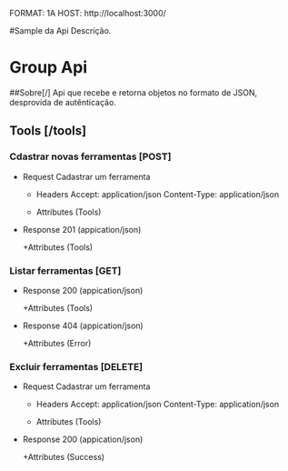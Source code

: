 FORMAT: 1A
HOST: http://localhost:3000/

#Sample da Api
Descrição.

# Group Api

##Sobre[/]
Api que recebe e retorna objetos no formato de JSON, desprovida de autênticação.


## Tools [/tools]

### Cdastrar novas ferramentas [POST]

+ Request Cadastrar um ferramenta

    + Headers
        Accept: application/json
        Content-Type: application/json
    
    + Attributes (Tools)

+ Response 201 (appication/json)
    
    +Attributes (Tools)

### Listar ferramentas [GET]

+ Response 200 (appication/json)
    
    +Attributes (Tools)

+ Response 404 (appication/json)
    
    +Attributes (Error)

### Excluir ferramentas [DELETE]

+ Request Cadastrar um ferramenta

    + Headers
        Accept: application/json
        Content-Type: application/json
    
    + Attributes (Tools)

+ Response 200 (appication/json)
    
    +Attributes (Success)